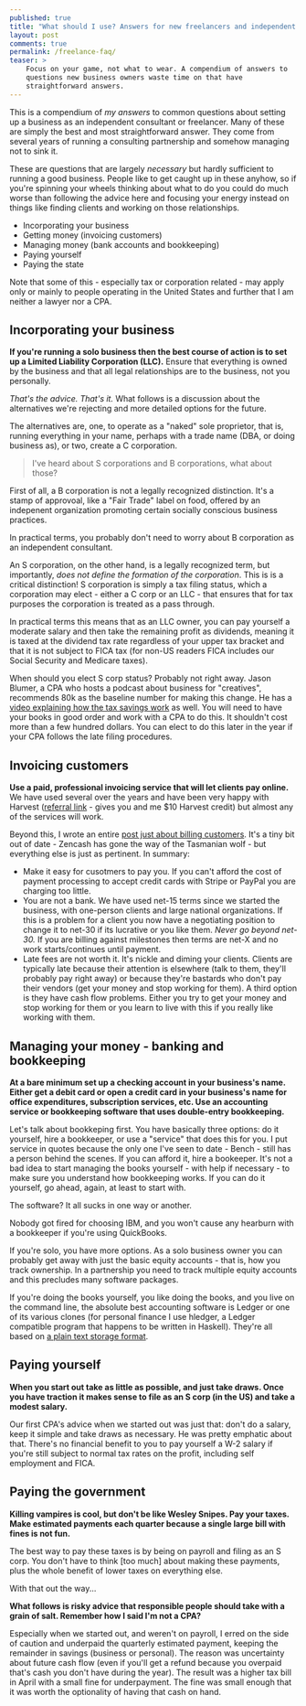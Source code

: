 ```yaml
---
published: true
title: "What should I use? Answers for new freelancers and independent consultants"
layout: post
comments: true
permalink: /freelance-faq/
teaser: >
    Focus on your game, not what to wear. A compendium of answers to
    questions new business owners waste time on that have
    straightforward answers.
---
```


This is a compendium of *my answers* to common questions about setting
up a business as an independent consultant or freelancer. Many of these
are simply the best and most straightforward answer. They come from
several years of running a consulting partnership and somehow managing
not to sink it.

These are questions that are largely *necessary* but hardly sufficient
to running a good business. People like to get caught up in these
anyhow, so if you're spinning your wheels thinking about what to do you
could do much worse than following the advice here and focusing your
energy instead on things like finding clients and working on those
relationships.

- Incorporating your business
- Getting money (invoicing customers)
- Managing money (bank accounts and bookkeeping)
- Paying yourself
- Paying the state

Note that some of this - especially tax or corporation related - may
apply only or mainly to people operating in the United States and
further that I am neither a lawyer nor a CPA.

## Incorporating your business

**If you're running a solo business then the best course of action is to
set up a Limited Liability Corporation (LLC).** Ensure that everything
is owned by the business and that all legal relationships are to the
business, not you personally.

*That's the advice. That's it.* What follows is a discussion about the
alternatives we're rejecting and more detailed options for the future.

The alternatives are, one, to operate as a "naked" sole proprietor, that is,
running everything in your name, perhaps with a trade name (DBA, or
doing business as), or two, create a C corporation.

> I've heard about S corporations and B corporations, what about those?

First of all, a B corporation is not a legally recognized distinction.
It's a stamp of approvoal, like a "Fair Trade" label on food, offered by
an indepenent organization promoting certain socially conscious business
practices.

In practical terms, you probably don't need to worry about B
corporation as an independent consultant.

An S corporation, on the other hand, is a legally recognized term, but importantly,
*does not define the formation of the corporation*. This is is a critical
distinction! S corporation is simply a tax filing status, which a
corporation may elect - either a C corp or an LLC - that ensures that
for tax purposes the corporation is treated as a pass through.

In practical terms this means that as an LLC owner, you can pay yourself
a moderate salary and then take the remaining profit as dividends,
meaning it is taxed at the dividend tax rate regardless of your upper
tax bracket and that it is not subject to FICA tax (for non-US readers
FICA includes our Social Security and Medicare taxes).

When should you elect S corp status? Probably not right away. Jason
Blumer, a CPA who hosts a podcast about business for "creatives",
recommends 80k as the baseline number for making this change. He has a
[video explaining how the tax savings work](https://vimeo.com/59256380)
as well. You will need to have your books in good order and work with a
CPA to do this. It shouldn't cost more than a few hundred dollars. You
can elect to do this later in the year if your CPA follows the late
filing procedures.

## Invoicing customers

**Use a paid, professional invoicing service that will let clients pay
online.** We have used several over the years and have been very happy
with Harvest ([referral link](http://try.hrv.st/2-46886) - gives you and
me $10 Harvest credit) but almost any
of the services will work.

Beyond this, I wrote an entire [post just about billing
customers](/invoicing-for-web-developers/). It's a tiny bit out of date -
Zencash has gone the way of the Tasmanian wolf - but everything else
is just as pertinent. In summary:

- Make it easy for cusotmers to pay you. If you can't afford the cost of
  payment processing to accept credit cards with Stripe or PayPal you are
  charging too little.
- You are not a bank. We have used net-15 terms since
  we started the business, with one-person clients and large national
  organizations. If this is a problem for a client you now have a
  negotiating position to change it to net-30 if its lucrative or you
  like them. *Never go beyond net-30.* If you are billing against
  milestones then terms are net-X and no work starts/continues until
  payment.
- Late fees are not worth it. It's nickle and diming your clients.
  Clients are typically late because their attention is elsewhere (talk to
  them, they'll probably pay right away) or because they're bastards who
  don't pay their vendors (get your money and stop working for them).
  A third option is they have cash flow problems. Either you try to get
  your money and stop working for them or you learn to live with this if
  you really like working with them.

## Managing your money - banking and bookkeeping

**At a bare minimum set up a checking account in your business's name.
Either get a debit card or open a credit card in your business's name
for office expenditures, subscription services, etc. Use an accounting
service or bookkeeping software that uses double-entry bookkeeping.**

Let's talk about bookkeping first. You have basically three options: do
it yourself, hire a bookkeeper, or use a "service" that does this for
you. I put service in quotes because the only one I've seen to date -
Bench - still has a person behind the scenes. If you can afford it, hire
a bookeeper. It's not a bad idea to start managing the books yourself -
with help if necessary - to make sure you understand how bookkeeping
works. If you can do it yourself, go ahead, again, at least to start
with.

The software? It all sucks in one way or another.

Nobody got fired for choosing IBM, and you won't cause any hearburn with
a bookkeeper if you're using QuickBooks.

If you're solo, you have more options. As a
solo business owner you can probably get away with just the basic
equity accounts - that is, how you track ownership. In a partnership you
need to track multiple equity accounts and this precludes many software
packages.

If you're doing the books yourself, you like doing the books, and you
live on the command line, the absolute best accounting software is
Ledger or one of its various clones (for personal finance I use hledger,
a Ledger compatible program that happens to be written in Haskell).
They're all based on [a plain text storage
format](http://plaintextaccounting.org/).

## Paying yourself

**When you start out take as little as possible, and just take draws.
Once you have traction it makes sense to file as an S corp (in the US)
and take a modest salary.**

Our first CPA's advice when we started out was just that: don't do a
salary, keep it simple and take draws as necessary. He was pretty
emphatic about that. There's no financial benefit to you to pay yourself
a W-2 salary if you're still subject to normal tax rates on the profit,
including self employment and FICA.

## Paying the government

**Killing vampires is cool, but don't be like Wesley Snipes. Pay your
taxes. Make estimated payments each quarter because a single large bill
with fines is not fun.**

The best way to pay these taxes is by being on payroll and filing as an
S corp. You don't have to think [too much] about making these payments,
plus the whole benefit of lower taxes on everything else.

With that out the way...

**What follows is risky advice that responsible people should take with
a grain of salt. Remember how I said I'm not a CPA?**

Especially when we started out, and weren't on payroll, I erred on the
side of caution and underpaid the quarterly estimated payment, keeping the remainder in
savings (business or personal). The reason was uncertainty about future
cash flow (even if you'll get a refund because you overpaid that's
cash you don't have during the year). The result was a higher tax bill
in April with a small fine for underpayment. The fine was small enough
that it was worth the optionality of having that cash on hand.
